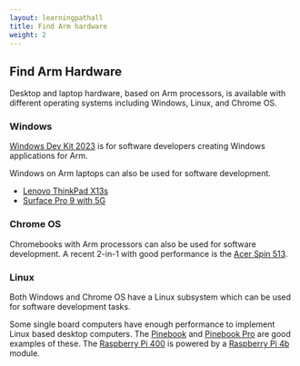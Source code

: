 ```yaml
---
layout: learningpathall
title: Find Arm hardware
weight: 2
---
```


## Find Arm Hardware 

Desktop and laptop hardware, based on Arm processors, is available with different operating systems including Windows, Linux, and Chrome OS. 

### Windows

[Windows Dev Kit 2023](https://www.microsoft.com/en-us/d/windows-dev-kit-2023/94k0p67w7581) is for software developers creating Windows applications for Arm.

Windows on Arm laptops can also be used for software development. 

- [Lenovo ThinkPad X13s](https://www.lenovo.com/us/en/p/laptops/thinkpad/thinkpadx/thinkpad-x13s-(13-inch-snapdragon)/len101t0019)
- [Surface Pro 9 with 5G](https://www.microsoft.com/en-us/d/surface-pro-9/93vkd8np4fvk)

### Chrome OS

Chromebooks with Arm processors can also be used for software development. A recent 2-in-1 with good performance is the [Acer Spin 513](https://www.acer.com/us-en/chromebooks/acer-chromebook-spin-513-cp513-2h/pdp/NX.K0LAA.001).

### Linux

Both Windows and Chrome OS have a Linux subsystem which can be used for software development tasks. 

Some single board computers have enough performance to implement Linux based desktop computers. The [Pinebook](https://www.pine64.org/pinebook/) and [Pinebook Pro](https://www.pine64.org/pinebook-pro/) are good examples of these. The [Raspberry Pi 400](https://www.raspberrypi.com/products/raspberry-pi-400/) is powered by a [Raspberry Pi 4b](https://www.raspberrypi.com/products/raspberry-pi-4-model-b/) module.

